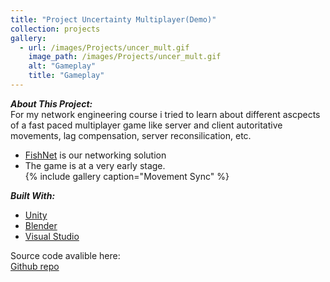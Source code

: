 ```yaml
---
title: "Project Uncertainty Multiplayer(Demo)"
collection: projects
gallery:
  - url: /images/Projects/uncer_mult.gif
    image_path: /images/Projects/uncer_mult.gif
    alt: "Gameplay"
    title: "Gameplay"
---
```


***About This Project:***    
For my network engineering course i tried to learn about different ascpects of a fast paced multiplayer game like server and client autoritative movements, lag compensation, server reconsilication, etc.  
- [FishNet](https://github.com/FirstGearGames/FishNet) is our networking solution  
- The game is at a very early stage.  
{% include gallery caption="Movement Sync" %}

***Built With:***
* [Unity](https://unity.com)
* [Blender](https://www.blender.org)
* [Visual Studio](https://visualstudio.microsoft.com)

Source code avalible here:     
[Github repo](https://github.com/Null-References/Uncertainty_Multiplayer)  
